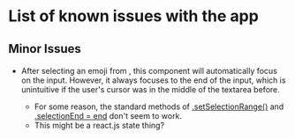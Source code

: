 # List of known issues with the app


## Minor Issues
#### <ChatInput/>
  - After selecting an emoji from <EmojiSelect/>, this component will automatically focus on the <AdjustableTextArea/> input. However, it always focuses to the end of the input, which is unintuitive if the user's cursor was in the middle of the textarea before.
    - For some reason, the standard methods of [.setSelectionRange()](https://developer.mozilla.org/en-US/docs/Web/API/HTMLInputElement/setSelectionRange) and [.selectionEnd = end](https://stackoverflow.com/questions/34968174/set-text-cursor-position-in-a-textarea) don't seem to work.
    - This might be a react.js state thing?

